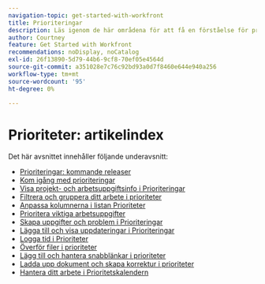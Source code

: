 ```yaml
---
navigation-topic: get-started-with-workfront
title: Prioriteringar
description: Läs igenom de här områdena för att få en förståelse för prioriteringsområdet i Adobe Workfront.
author: Courtney
feature: Get Started with Workfront
recommendations: noDisplay, noCatalog
exl-id: 26f13890-5d79-44b6-9cf8-70ef05e4564d
source-git-commit: a351028e7c76c92bd93a0d7f8460e644e940a256
workflow-type: tm+mt
source-wordcount: '95'
ht-degree: 0%

---
```


# Prioriteter: artikelindex

Det här avsnittet innehåller följande underavsnitt:

* [Prioriteringar: kommande releaser](/help/quicksilver/workfront-basics/priorities/priorities-upcoming-releases.md)
* [Kom igång med prioriteringar](/help/quicksilver/workfront-basics/priorities/get-started-with-priorities.md)
* [Visa projekt- och arbetsuppgiftsinfo i Prioriteringar](/help/quicksilver/workfront-basics/priorities/view-task-project-details.md)
* [Filtrera och gruppera ditt arbete i prioriteter](/help/quicksilver/workfront-basics/priorities/filter-group-work-priorities.md)
* [Anpassa kolumnerna i listan Prioriteter](/help/quicksilver/workfront-basics/priorities/customize-worklist-columns.md)
* [Prioritera viktiga arbetsuppgifter](/help/quicksilver/workfront-basics/priorities/prioritize-work-items.md)
* [Skapa uppgifter och problem i Prioriteringar](/help/quicksilver/workfront-basics/priorities/create-task-issue-priorities.md)
* [Lägga till och visa uppdateringar i Prioriteringar](/help/quicksilver/workfront-basics/priorities/add-view-updates-priorities.md)
* [Logga tid i Prioriteter](/help/quicksilver/workfront-basics/priorities/log-time-priorities.md)
* [Överför filer i prioriteter](/help/quicksilver/workfront-basics/priorities/upload-files-in-priorities.md)
* [Lägg till och hantera snabblänkar i prioriteter](/help/quicksilver/workfront-basics/priorities/quick-links-priorities.md)
  <!--* [Catch up on work in Priorities](/help/quicksilver/workfront-basics/priorities/catch-me-up.md)-->
* [Ladda upp dokument och skapa korrektur i prioriteter](/help/quicksilver/workfront-basics/priorities/documents-and-proofs-priorities.md)
* [Hantera ditt arbete i Prioritetskalendern](/help/quicksilver/workfront-basics/priorities/calendar-priorities.md)